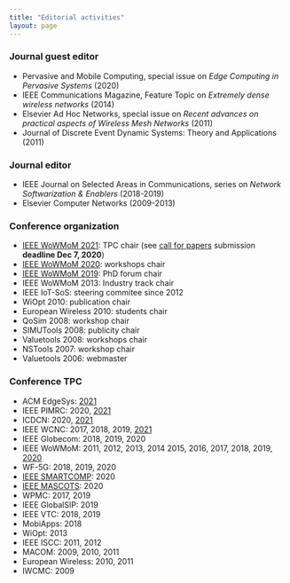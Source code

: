 ```yaml
---
title: "Editorial activities"
layout: page
---
```


### Journal guest editor

- Pervasive and Mobile Computing, special issue on _Edge Computing in Pervasive Systems_ (2020)
- IEEE Communications Magazine, Feature Topic on _Extremely dense wireless networks_ (2014)
- Elsevier Ad Hoc Networks, special issue on _Recent advances on practical aspects of Wireless Mesh Networks_ (2011)
- Journal of Discrete Event Dynamic Systems: Theory and Applications (2011)

### Journal editor

- IEEE Journal on Selected Areas in Communications, series on _Network Softwarization & Enablers_ (2018-2019)
- Elsevier Computer Networks (2009-2013)

### Conference organization

- [IEEE WoWMoM 2021](http://wowmom2021.iit.cnr.it/): TPC chair (see [call for papers](http://wowmom2021.iit.cnr.it/call_for_papers.html) submission **deadline Dec 7, 2020**)
- [IEEE WoWMoM 2020](http://www.cs.ucc.ie/wowmom2020/): workshops chair
- [IEEE WoWMoM 2019](http://cs.ucf.edu/wowmom2019/):
  PhD forum chair
- IEEE WoWMoM 2013: Industry track chair
- IEEE IoT-SoS: steering commitee since 2012
- WiOpt 2010: publication chair
- European Wireless 2010: students chair
- QoSim 2008: workshop chair
- SIMUTools 2008: publicity chair
- Valuetools 2008: workshops chair
- NSTools 2007: workshop chair
- Valuetools 2006: webmaster

### Conference TPC

- ACM EdgeSys: [2021](https://edge-sys.github.io/2021/)
- IEEE PIMRC: 2020, [2021](https://pimrc2021.ieee-pimrc.org/)
- ICDCN: 2020, [2021](http://www.icdcn2021.net/)
- IEEE WCNC: 2017, 2018, 2019, [2021](https://wcnc2021.ieee-wcnc.org/)
- IEEE Globecom: 2018, 2019, 2020
- IEEE WoWMoM: 2011, 2012, 2013, 2014 2015, 2016, 2017, 2018, 2019, [2020](http://www.cs.ucc.ie/wowmom2020/)
- WF-5G: 2018, 2019, 2020
- [IEEE SMARTCOMP](https://www.smart-comp.info/): 2020
- [IEEE MASCOTS](http://mascots.iitis.pl/): 2020
- WPMC: 2017, 2019
- IEEE GlobalSIP: 2019
- IEEE VTC: 2018, 2019
- MobiApps: 2018
- WiOpt: 2013
- IEEE ISCC: 2011, 2012
- MACOM: 2009, 2010, 2011
- European Wireless: 2010, 2011
- IWCMC: 2009
